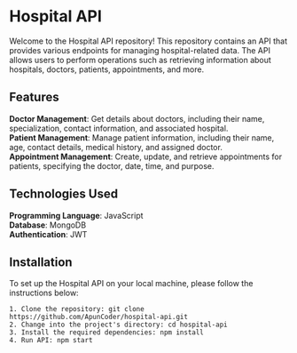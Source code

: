 # Hospital API

Welcome to the Hospital API repository! This repository contains an API that provides various endpoints for managing hospital-related data. The API allows users to perform operations such as retrieving information about hospitals, doctors, patients, appointments, and more.

## Features

**Doctor Management**: Get details about doctors, including their name, specialization, contact information, and associated hospital.   
**Patient Management**: Manage patient information, including their name, age, contact details, medical history, and assigned doctor.    
**Appointment Management**: Create, update, and retrieve appointments for patients, specifying the doctor, date, time, and purpose.    

## Technologies Used
**Programming Language**: JavaScript   
**Database**: MongoDB   
**Authentication**: JWT   

## Installation
To set up the Hospital API on your local machine, please follow the instructions below:

```
1. Clone the repository: git clone https://github.com/ApunCoder/hospital-api.git
2. Change into the project's directory: cd hospital-api
3. Install the required dependencies: npm install
4. Run API: npm start

```


